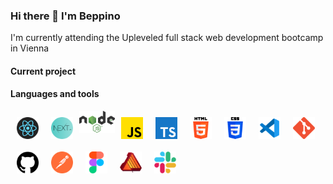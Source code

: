 ### Hi there 👋 I'm Beppino

I'm currently attending the Upleveled full stack web development bootcamp in Vienna

#### Current project

#### Languages and tools

<img align="left" alt="git" height="35" src="/icons/react.png" style="float:left; margin:10px"/>
<img align="left" alt="git" height="35" src="/icons/nextjs.png" style="float:left; margin:10px"/>
<img align="left" alt="git" height="35" src="/icons/nodejs.png" />
<img align="left" alt="git" height="35" src="/icons/JS.png" style="float:left; margin:10px"/>
<img align="left" alt="git" height="35" src="/icons/TS.png" style="float:left; margin:10px"/>
<img align="left" alt="git" height="35" src="/icons/html5.png" style="float:left; margin:10px"/>
<img align="left" alt="git" height="35" src="/icons/css3.png" style="float:left; margin:10px"/>
<img align="left" alt="git" height="35" src="/icons/VSCode.png" style="float:left; margin:10px"/>
<img align="left" alt="git" height="35" src="/icons/git.png" style="float:left; margin:10px"/>
<img align="left" alt="git" height="35" src="/icons/github.png" style="float:left; margin:10px"/>
<img align="left" alt="git" height="35" src="/icons/postman.png" style="float:left; margin:10px"/>
<img align="left" alt="git" height="35" src="/icons/figma.png" style="float:left; margin:10px"/>
<img align="left" alt="git" height="35" src="/icons/affinity.png" style="float:left; margin:10px"/>
<img align="left" alt="git" height="35" src="/icons/slack.png" style="float:left; margin:10px"/>

<!--
**bdefner/bdefner** is a ✨ _special_ ✨ repository because its `README.md` (this file) appears on your GitHub profile.

Here are some ideas to get you started:

- 🔭 I’m currently working on ...
- 🌱 I’m currently learning ...
- 👯 I’m looking to collaborate on ...
- 🤔 I’m looking for help with ...
- 💬 Ask me about ...
- 📫 How to reach me: ...
- 😄 Pronouns: ...
- ⚡ Fun fact: ...
-->
